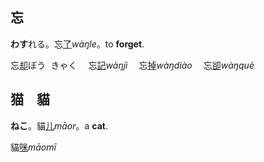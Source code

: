 ## <span lang=zh-tw>忘</span>

**わす**れる。忘[了]()*wàŋle*。to **forget**.   

<ruby>忘[却]()<kbd>ぼう<br>きゃく</kbd>　</ruby>
<ruby>忘[記]()*wàŋjì*　</ruby>
<ruby>忘[掉]()*wàŋdiào*　</ruby>
<ruby>忘[卻]()*wàŋquè*　</ruby>


## <span lang=zh-tw>猫　貓</span>

**ねこ**。貓[儿]()*māor*。a **cat**.   

<ruby>貓[咪]()*māomī*　</ruby>

